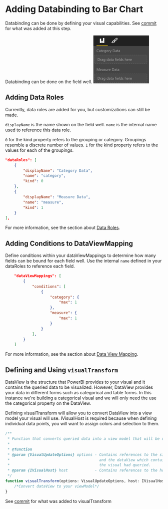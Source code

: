 # Adding Databinding to Bar Chart
Databinding can be done by defining your visual capabilities.
See [commit](https://github.com/Microsoft/PowerBI-visuals-sampleBarChart/commit/3c6e8186436b63bf0cf97d2cdd5dde8aa8d08709) for what was added at this step.

Databinding can be done on the field well.
![](images/DataBinding.png)

## Adding Data Roles
Currently, data roles are added for you, but customizations can still be made.

`displayName` is the name shown on the field well.
`name` is the internal name used to reference this data role.

`0` for the kind property refers to the grouping or category. Groupings resemble a discrete number of values.
`1` for the kind property refers to the values for each of the groupings.

```json
"dataRoles": [
    {
        "displayName": "Category Data",
        "name": "category",
        "kind": 0
    },
    {
        "displayName": "Measure Data",
        "name": "measure",
        "kind": 1
    }
],
```

For more information, see the section about [Data Roles](../Capabilities/Capabilities.md#define-the-data-fields-your-visual-expects---dataroles).

## Adding Conditions to DataViewMapping
Define conditions within your dataViewMappings to determine how many fields can be bound for each field well.
Use the internal `name` defined in your dataRoles to reference each field.

```json
    "dataViewMappings": [
        {
            "conditions": [
                {
                    "category": {
                        "max": 1
                    },
                    "measure": {
                        "max": 1
                    }
                }
            ],
        }
    ]
```

For more information, see the section about [Data View Mapping](../Capabilities/DataViewMappings.md).

## Defining and Using `visualTransform`
DataView is the structure that PowerBI provides to your visual and it contains the queried data to be visualized.
However, DataView provides your data in different forms such as categorical and table forms. In this instance we're building a categorical visual and we will only need the use the categorical property on the DataView.

Defining visualTransform will allow you to convert DataView into a view model your visual will use.
IVisualHost is required because when defining individual data points, you will want to assign colors and selection to them.

```typescript
/**
 * Function that converts queried data into a view model that will be used by the visual
 *
 * @function
 * @param {VisualUpdateOptions} options - Contains references to the size of the container
 *                                        and the dataView which contains all the data
 *                                        the visual had queried.
 * @param {IVisualHost} host            - Contains references to the host which contains services
 */
function visualTransform(options: VisualUpdateOptions, host: IVisualHost): BarChartViewModel {
    /*Convert dataView to your viewModel*/
}

```
See [commit](https://github.com/Microsoft/PowerBI-visuals-sampleBarChart/commit/3c6e8186436b63bf0cf97d2cdd5dde8aa8d08709) for what was added to visualTransform